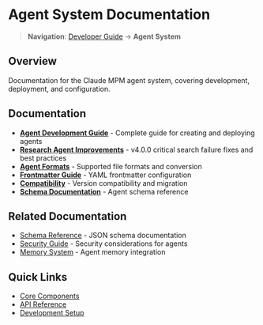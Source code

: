 # Agent System Documentation

> **Navigation**: [Developer Guide](../README.md) → **Agent System**

## Overview

Documentation for the Claude MPM agent system, covering development, deployment, and configuration.

## Documentation

- **[Agent Development Guide](./AGENT_DEVELOPMENT.md)** - Complete guide for creating and deploying agents
- **[Research Agent Improvements](./research-agent-improvements.md)** - v4.0.0 critical search failure fixes and best practices
- **[Agent Formats](./formats.md)** - Supported file formats and conversion
- **[Frontmatter Guide](./frontmatter.md)** - YAML frontmatter configuration
- **[Compatibility](./compatibility.md)** - Version compatibility and migration
- **[Schema Documentation](./schema.md)** - Agent schema reference

## Related Documentation

- [Schema Reference](../10-schemas/SCHEMA_REFERENCE.md) - JSON schema documentation
- [Security Guide](../09-security/SECURITY.md) - Security considerations for agents
- [Memory System](../08-memory-system/MEMORY_SYSTEM.md) - Agent memory integration

## Quick Links

- [Core Components](../02-core-components/agent-system.md)
- [API Reference](../04-api-reference/agent-lifecycle-api.md)
- [Development Setup](../03-development/setup.md)